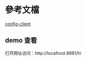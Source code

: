 # 參考文檔
[config-client](https://www.fangzhipeng.com/springcloud/2017/06/06/sc06-config.html)

## demo 查看
打开网址访问：http://localhost:8881/hi